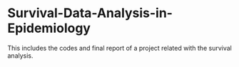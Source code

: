 # Survival-Data-Analysis-in-Epidemiology
 This includes the codes and final report of a project related with the survival analysis.
